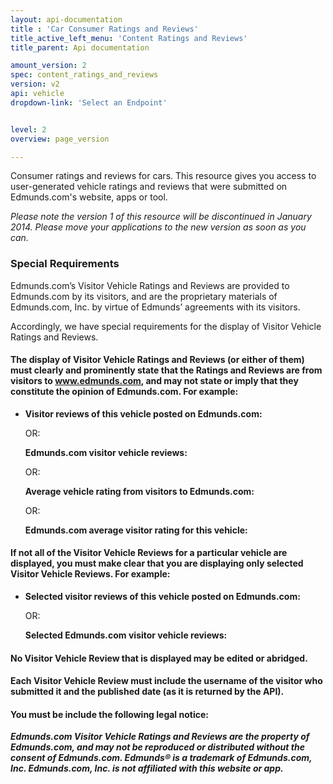 ```yaml
---
layout: api-documentation
title : 'Car Consumer Ratings and Reviews'
title_active_left_menu: 'Content Ratings and Reviews'
title_parent: Api documentation

amount_version: 2
spec: content_ratings_and_reviews
version: v2
api: vehicle
dropdown-link: 'Select an Endpoint'


level: 2
overview: page_version

---
```

<div class="info-message">
	Consumer ratings and reviews for cars. This resource gives you access to user-generated vehicle ratings and reviews that were submitted on Edmunds.com's website, apps or tool.

<p><i>Please note the version 1 of this resource will be discontinued in January 2014. Please move your applications to the new version as soon as you can.</i></p>

</div>

### Special Requirements

Edmunds.com’s Visitor Vehicle Ratings and Reviews are provided to Edmunds.com by its visitors, and are the proprietary materials of Edmunds.com, Inc. by virtue of Edmunds’ agreements with its visitors.

Accordingly, we have special requirements for the display of Visitor Vehicle Ratings and Reviews. 

#### The display of Visitor Vehicle Ratings and Reviews (or either of them) must clearly and prominently state that the Ratings and Reviews are from visitors to www.edmunds.com, and may not state or imply that they constitute the opinion of Edmunds.com. For example:

* 	**Visitor reviews of this vehicle posted on Edmunds.com:**

	OR:

	**Edmunds.com visitor vehicle reviews:**

	OR:

	**Average vehicle rating from visitors to Edmunds.com:**

	OR:

	**Edmunds.com average visitor rating for this vehicle:**

#### If not all of the Visitor Vehicle Reviews for a particular vehicle are displayed, you must make clear that you are displaying only selected Visitor Vehicle Reviews. For example:

*	**Selected visitor reviews of this vehicle posted on Edmunds.com:**

	OR:

	**Selected Edmunds.com visitor vehicle reviews:**

#### No Visitor Vehicle Review that is displayed may be edited or abridged.

#### Each Visitor Vehicle Review must include the username of the visitor who submitted it and the published date (as it is returned by the API).

#### You must be include the following legal notice:

***Edmunds.com Visitor Vehicle Ratings and Reviews are the property of Edmunds.com, and may not be reproduced or distributed without the consent of Edmunds.com.  Edmunds® is a trademark of Edmunds.com, Inc. Edmunds.com, Inc. is not affiliated with this website or app.***
